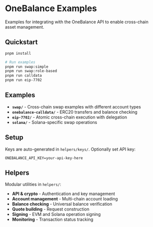 # OneBalance Examples

Examples for integrating with the OneBalance API to enable cross-chain asset management.

## Quickstart

```bash
pnpm install

# Run examples
pnpm run swap:simple
pnpm run swap:role-based
pnpm run calldata
pnpm run eip-7702
```

## Examples

- **`swap/`** - Cross-chain swap examples with different account types
- **`onebalance-calldata/`** - ERC20 transfers and balance checking
- **`eip-7702/`** - Atomic cross-chain execution with delegation
- **`solana/`** - Solana-specific swap operations

## Setup

Keys are auto-generated in `helpers/keys/`. Optionally set API key:

```env
ONEBALANCE_API_KEY=your-api-key-here
```

## Helpers

Modular utilities in `helpers/`:
- **API & crypto** - Authentication and key management
- **Account management** - Multi-chain account loading
- **Balance checking** - Universal balance verification
- **Quote building** - Request construction
- **Signing** - EVM and Solana operation signing
- **Monitoring** - Transaction status tracking
